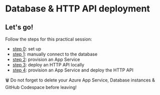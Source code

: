 # Database & HTTP API deployment

## Let's go!

Follow the steps for this practical session:

- [step 0](./docs/STEP_0.md): set up
- [step 1](./docs/STEP_1.md): manually connect to the database
- [step 2](./docs/STEP_2.md): provision an App Service
- [step 3](./docs/STEP_3.md): deploy an HTTP API locally
- [step 4](./docs/STEP_4.md): provision an App Service and deploy the HTTP API

🗑️ Do not forget to delete your Azure App Service, Database instances & GitHub Codespace before leaving!
